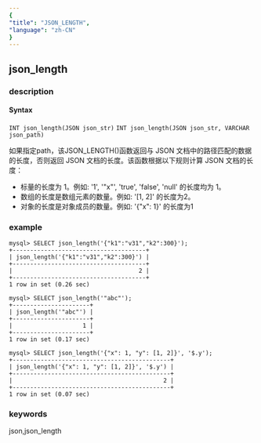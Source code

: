 ```yaml
---
{
"title": "JSON_LENGTH",
"language": "zh-CN"
}
---
```


<!-- 
Licensed to the Apache Software Foundation (ASF) under one
or more contributor license agreements.  See the NOTICE file
distributed with this work for additional information
regarding copyright ownership.  The ASF licenses this file
to you under the Apache License, Version 2.0 (the
"License"); you may not use this file except in compliance
with the License.  You may obtain a copy of the License at

  http://www.apache.org/licenses/LICENSE-2.0

Unless required by applicable law or agreed to in writing,
software distributed under the License is distributed on an
"AS IS" BASIS, WITHOUT WARRANTIES OR CONDITIONS OF ANY
KIND, either express or implied.  See the License for the
specific language governing permissions and limitations
under the License.
-->

## json_length
### description
#### Syntax

`INT json_length(JSON json_str)`
`INT json_length(JSON json_str, VARCHAR json_path)`

如果指定path，该JSON_LENGTH()函数返回与 JSON 文档中的路径匹配的数据的长度，否则返回 JSON 文档的长度。该函数根据以下规则计算 JSON 文档的长度：

* 标量的长度为 1。例如: '1', '"x"', 'true', 'false', 'null' 的长度均为 1。
* 数组的长度是数组元素的数量。例如: '[1, 2]' 的长度为2。
* 对象的长度是对象成员的数量。例如: '{"x": 1}' 的长度为1

### example

```
mysql> SELECT json_length('{"k1":"v31","k2":300}');
+--------------------------------------+
| json_length('{"k1":"v31","k2":300}') |
+--------------------------------------+
|                                    2 |
+--------------------------------------+
1 row in set (0.26 sec)

mysql> SELECT json_length('"abc"');
+----------------------+
| json_length('"abc"') |
+----------------------+
|                    1 |
+----------------------+
1 row in set (0.17 sec)

mysql> SELECT json_length('{"x": 1, "y": [1, 2]}', '$.y');
+---------------------------------------------+
| json_length('{"x": 1, "y": [1, 2]}', '$.y') |
+---------------------------------------------+
|                                           2 |
+---------------------------------------------+
1 row in set (0.07 sec)
```
### keywords
json,json_length
